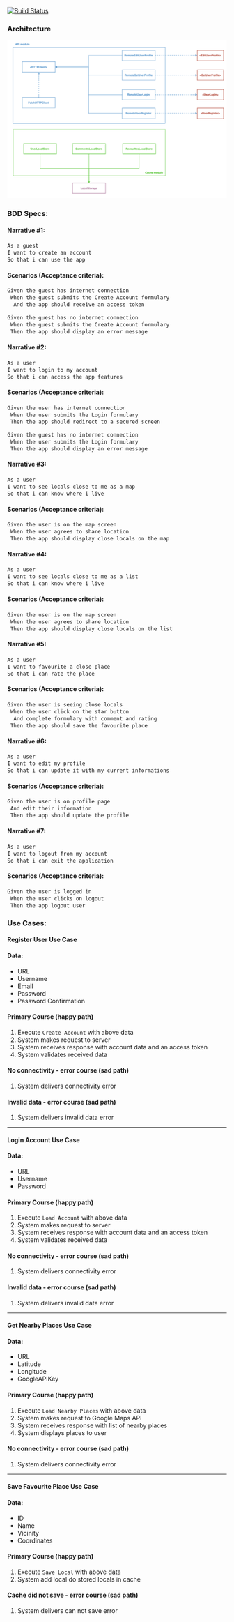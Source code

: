 [![Build Status](https://travis-ci.com/ps1312/map_app.svg?branch=main)](https://travis-ci.com/ps1312/map_app)

### Architecture

![Feed Loading Feature](map_app_architecture.png)


### BDD Specs:

#### Narrative #1:
```
As a guest
I want to create an account
So that i can use the app
```

#### Scenarios (Acceptance criteria):
```
Given the guest has internet connection
 When the guest submits the Create Account formulary
  And the app should receive an access token
```

```
Given the guest has no internet connection
 When the guest submits the Create Account formulary
 Then the app should display an error message
```

#### Narrative #2:
```
As a user
I want to login to my account
So that i can access the app features
```

#### Scenarios (Acceptance criteria):
```
Given the user has internet connection
 When the user submits the Login formulary
 Then the app should redirect to a secured screen
```

```
Given the guest has no internet connection
 When the user submits the Login formulary
 Then the app should display an error message
```

#### Narrative #3:
```
As a user
I want to see locals close to me as a map
So that i can know where i live
```

#### Scenarios (Acceptance criteria):
```
Given the user is on the map screen
 When the user agrees to share location
 Then the app should display close locals on the map
```

#### Narrative #4:
```
As a user
I want to see locals close to me as a list
So that i can know where i live
```

#### Scenarios (Acceptance criteria):
```
Given the user is on the map screen
 When the user agrees to share location
 Then the app should display close locals on the list
```

#### Narrative #5:
```
As a user
I want to favourite a close place
So that i can rate the place
```

#### Scenarios (Acceptance criteria):
```
Given the user is seeing close locals
 When the user click on the star button
  And complete formulary with comment and rating
 Then the app should save the favourite place
```

#### Narrative #6:
```
As a user
I want to edit my profile
So that i can update it with my current informations
```

#### Scenarios (Acceptance criteria):
```
Given the user is on profile page
 And edit their information
 Then the app should update the profile
```

#### Narrative #7:
```
As a user
I want to logout from my account
So that i can exit the application
```

#### Scenarios (Acceptance criteria):
```
Given the user is logged in
 When the user clicks on logout
 Then the app logout user
```

### Use Cases:

#### Register User Use Case

#### Data:
- URL
- Username
- Email
- Password
- Password Confirmation

#### Primary Course (happy path)
1. Execute `Create Account` with above data
2. System makes request to server
3. System receives response with account data and an access token
4. System validates received data

#### No connectivity - error course (sad path)
1. System delivers connectivity error

#### Invalid data - error course (sad path)
1. System delivers invalid data error

---

#### Login Account Use Case

#### Data:
- URL
- Username
- Password

#### Primary Course (happy path)
1. Execute `Load Account` with above data
2. System makes request to server
3. System receives response with account data and an access token
4. System validates received data

#### No connectivity - error course (sad path)
1. System delivers connectivity error

#### Invalid data - error course (sad path)
1. System delivers invalid data error

---

#### Get Nearby Places Use Case

#### Data:
- URL
- Latitude
- Longitude
- GoogleAPIKey

#### Primary Course (happy path)
1. Execute `Load Nearby Places` with above data
2. System makes request to Google Maps API
3. System receives response with list of nearby places
4. System displays places to user

#### No connectivity - error course (sad path)
1. System delivers connectivity error

---

#### Save Favourite Place Use Case

#### Data:
- ID
- Name
- Vicinity
- Coordinates

#### Primary Course (happy path)
1. Execute `Save Local` with above data
2. System add local do stored locals in cache

#### Cache did not save - error course (sad path)
1. System delivers can not save error
